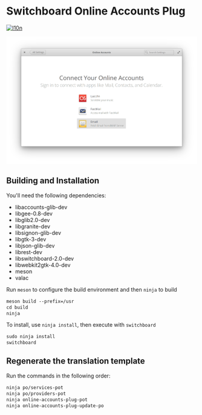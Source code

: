 # Switchboard Online Accounts Plug
[![l10n](https://l10n.elementary.io/widgets/switchboard/switchboard-plug-onlineaccounts/svg-badge.svg)](https://l10n.elementary.io/projects/switchboard/switchboard-plug-onlineaccounts)

![screenshot](data/screenshot.png?raw=true)

## Building and Installation

You'll need the following dependencies:

* libaccounts-glib-dev
* libgee-0.8-dev
* libglib2.0-dev
* libgranite-dev
* libsignon-glib-dev
* libgtk-3-dev
* libjson-glib-dev
* librest-dev
* libswitchboard-2.0-dev
* libwebkit2gtk-4.0-dev
* meson
* valac

Run `meson` to configure the build environment and then `ninja` to build

    meson build --prefix=/usr
    cd build
    ninja

To install, use `ninja install`, then execute with `switchboard`

    sudo ninja install
    switchboard

## Regenerate the translation template

Run the commands in the following order:

    ninja po/services-pot
    ninja po/providers-pot
    ninja online-accounts-plug-pot
    ninja online-accounts-plug-update-po
